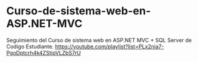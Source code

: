 # Curso-de-sistema-web-en-ASP.NET-MVC
Seguimiento del Curso de sistema web en ASP.NET MVC + SQL Server de Codigo Estudiante. https://youtube.com/playlist?list=PLx2nia7-PgoDptcrh4k4ZStjpVLZbS7rU
